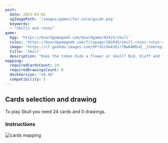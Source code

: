 ```yaml
---
post: 
  date: 2023-03-02
  ogImagePath: '/images/games/for-sale/guide.png'
  keywords:
  - "Skulls and roses"
game:
  bgg: 'https://boardgamegeek.com/boardgame/92415/skull'
  rules: 'https://boardgamegeek.com/filepage/102645/skull-roses-rules-reminder-full-page'
  image: 'https://cf.geekdo-images.com/OPrd2iXm43dir7BwKAMOuQ__itemrep/img/-OqEtnWB7kEI_C_Zq9XkhDYAnNI=/fit-in/246x300/filters:strip_icc()/pic6097488.jpg'
  title: 'Skull'
  description: "Does the token hide a flower or skull? Bid, bluff and laugh with striking components."
mapping:
  requiredCardsCount: 24
  requiredDrawingsCount: 0
  deckVersion: "v0.4b"
  compatibility: 5
---
```


## Cards selection and drawing

To play Skull you need 24 cards and 0 drawings.

### Instructions

![cards mapping](/images/games/skull/guide.png)

